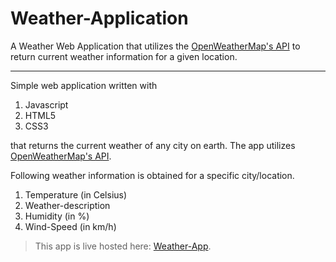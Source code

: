 # Weather-Application
A Weather Web Application that utilizes the [OpenWeatherMap's API](https://openweathermap.org/) to return current weather information for a given location.

***
Simple web application written with
  1. Javascript
  2. HTML5
  3. CSS3
  
 that returns the current weather of any city on earth. The app utilizes [OpenWeatherMap's API](https://openweathermap.org/).

 Following weather information is obtained for a specific city/location.
  1. Temperature (in Celsius)
  2. Weather-description
  3. Humidity  (in %)
  4. Wind-Speed  (in km/h)

>This app is live hosted here: [Weather-App](https://chhotu05.github.io/weather-app/).